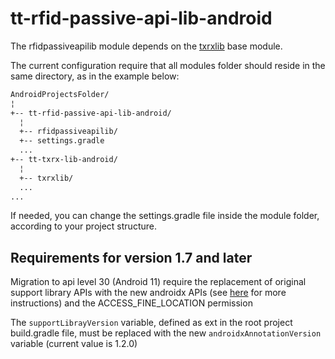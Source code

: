 # tt-rfid-passive-api-lib-android

The rfidpassiveapilib module depends on the [txrxlib](https://github.com/tertiumtechnology/tt-txrx-lib-android) base
module.

The current configuration require that all modules folder should reside in the same directory, as in the example below:

```bash
AndroidProjectsFolder/
¦
+-- tt-rfid-passive-api-lib-android/
  ¦
  +-- rfidpassiveapilib/
  +-- settings.gradle
  ...
+-- tt-txrx-lib-android/
  ¦
  +-- txrxlib/
  ...
...
```

If needed, you can change the settings.gradle file inside the module folder, according to your project structure.

## Requirements for version 1.7 and later
Migration to api level 30 (Android 11) require the replacement of original support library APIs with the new androidx
 APIs (see [here](https://developer.android.com/jetpack/androidx/migrate) for more instructions) and the ACCESS_FINE_LOCATION permission

The `supportLibrayVersion` variable, defined as ext in the root project build.gradle file, must be replaced with the new `androidxAnnotationVersion` variable (current value is 1.2.0)